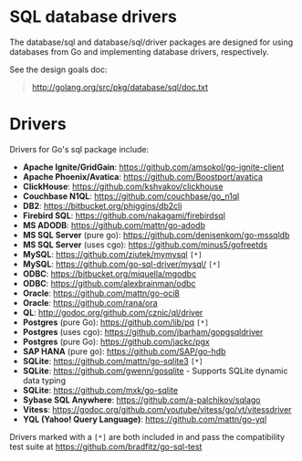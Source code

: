 # SQL database drivers

The database/sql and database/sql/driver packages are designed for using databases from Go and implementing database drivers, respectively.

See the design goals doc:

> http://golang.org/src/pkg/database/sql/doc.txt

# Drivers

Drivers for Go's sql package include:

  * **Apache Ignite/GridGain**: https://github.com/amsokol/go-ignite-client
  * **Apache Phoenix/Avatica**: https://github.com/Boostport/avatica
  * **ClickHouse**: https://github.com/kshvakov/clickhouse
  * **Couchbase N1QL**: https://github.com/couchbase/go_n1ql
  * **DB2**: https://bitbucket.org/phiggins/db2cli
  * **Firebird SQL**: https://github.com/nakagami/firebirdsql
  * **MS ADODB**: https://github.com/mattn/go-adodb
  * **MS SQL Server** (pure go): https://github.com/denisenkom/go-mssqldb
  * **MS SQL Server** (uses cgo): https://github.com/minus5/gofreetds
  * **MySQL**: https://github.com/ziutek/mymysql ` [*] `
  * **MySQL**: https://github.com/go-sql-driver/mysql/ ` [*] `
  * **ODBC**: https://bitbucket.org/miquella/mgodbc
  * **ODBC**: https://github.com/alexbrainman/odbc
  * **Oracle**: https://github.com/mattn/go-oci8
  * **Oracle**: https://github.com/rana/ora
  * **QL**: http://godoc.org/github.com/cznic/ql/driver
  * **Postgres** (pure Go): https://github.com/lib/pq ` [*] `
  * **Postgres** (uses cgo): https://github.com/jbarham/gopgsqldriver
  * **Postgres** (pure Go): https://github.com/jackc/pgx
  * **SAP HANA** (pure go): https://github.com/SAP/go-hdb
  * **SQLite**: https://github.com/mattn/go-sqlite3 ` [*] `
  * **SQLite**: https://github.com/gwenn/gosqlite - Supports SQLite dynamic data typing
  * **SQLite**:  https://github.com/mxk/go-sqlite
  * **Sybase SQL Anywhere**: https://github.com/a-palchikov/sqlago
  * **Vitess**: https://godoc.org/github.com/youtube/vitess/go/vt/vitessdriver
  * **YQL (Yahoo! Query Language)**: https://github.com/mattn/go-yql

Drivers marked with a ` [*] ` are both included in and pass the compatibility test suite at https://github.com/bradfitz/go-sql-test